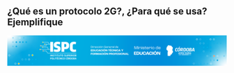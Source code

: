 ## ¿Qué es un protocolo 2G?, ¿Para qué se usa? Ejemplifique

![Final](/assets/Curso%20ISPC%20final.png)